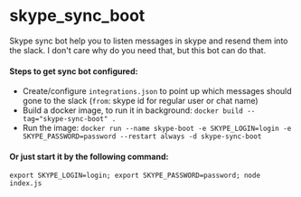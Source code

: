 # skype_sync_boot

Skype sync bot help you to listen messages in skype and resend them into the slack. I don't care why do you need that, but this bot can do that.

#### Steps to get sync bot configured:
* Create/configure `integrations.json` to point up which messages should gone to the slack (`from`: skype id for regular user or chat name)
* Build a docker image, to run it in background: `docker build --tag="skype-sync-boot" .`
* Run the image: `docker run --name skype-boot -e SKYPE_LOGIN=login -e SKYPE_PASSWORD=password --restart always -d skype-sync-boot`
#### Or just start it by the following command:
```shell script
export SKYPE_LOGIN=login; export SKYPE_PASSWORD=password; node index.js
```